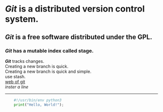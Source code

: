 # __*Git*__ is a distributed version control system.<br />
## __*Git*__ is a free software distributed under the GPL.<br />
### __*Git*__ has a mutable index called stage.<br />
__*Git*__ tracks changes.<br />
Creating a new branch is quick.<br />
Creating a new branch is quick and simple.<br />
use stash.<br />
[web of git](https://git-scm.com/)<br />
*inster a line* <br />
****
```python
    #!/usr/bin/env python3
    print("Hello, World!");
```